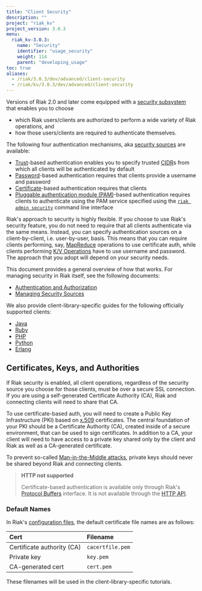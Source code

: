 ```yaml
---
title: "Client Security"
description: ""
project: "riak_kv"
project_version: 3.0.3
menu:
  riak_kv-3.0.3:
    name: "Security"
    identifier: "usage_security"
    weight: 114
    parent: "developing_usage"
toc: true
aliases:
  - /riak/3.0.3/dev/advanced/client-security
  - /riak/kv/3.0.3/dev/advanced/client-security
---
```


Versions of Riak 2.0 and later come equipped with a [security subsystem]({{<baseurl>}}riak/kv/3.0.3/using/security/basics) that enables you to choose

* which Riak users/clients are authorized to perform a wide variety of
  Riak operations, and
* how those users/clients are required to authenticate themselves.

The following four authentication mechanisms, aka [security sources]({{<baseurl>}}riak/kv/3.0.3/using/security/managing-sources/) are available:

* [Trust]({{<baseurl>}}riak/kv/3.0.3/using/security/managing-sources/#trust-based-authentication)-based
  authentication enables you to specify trusted
  [CIDR](http://en.wikipedia.org/wiki/Classless_Inter-Domain_Routing)s
  from which all clients will be authenticated by default
* [Password]({{<baseurl>}}riak/kv/3.0.3/using/security/managing-sources/#password-based-authentication)-based authentication requires
  that clients provide a username and password
* [Certificate]({{<baseurl>}}riak/kv/3.0.3/using/security/managing-sources/#certificate-based-authentication)-based authentication
  requires that clients
* [Pluggable authentication module (PAM)]({{<baseurl>}}riak/kv/3.0.3/using/security/managing-sources/#pam-based-authentication)-based authentication requires
  clients to authenticate using the PAM service specified using the
  [`riak admin security`]({{<baseurl>}}riak/kv/3.0.3/using/security/managing-sources/#managing-sources)
  command line interface

Riak's approach to security is highly flexible. If you choose to use
Riak's security feature, you do not need to require that all clients
authenticate via the same means. Instead, you can specify authentication
sources on a client-by-client, i.e. user-by-user, basis. This means that
you can require clients performing, say, [MapReduce]({{<baseurl>}}riak/kv/3.0.3/developing/usage/mapreduce/)
operations to use certificate auth, while clients performing [K/V Operations]({{<baseurl>}}riak/kv/3.0.3/developing/usage) have to use username and password. The approach
that you adopt will depend on your security needs.

This document provides a general overview of how that works. For
managing security in Riak itself, see the following documents:

* [Authentication and Authorization]({{<baseurl>}}riak/kv/3.0.3/using/security/basics)
* [Managing Security Sources]({{<baseurl>}}riak/kv/3.0.3/using/security/managing-sources/)

We also provide client-library-specific guides for the following
officially supported clients:

* [Java]({{<baseurl>}}riak/kv/3.0.3/developing/usage/security/java)
* [Ruby]({{<baseurl>}}riak/kv/3.0.3/developing/usage/security/ruby)
* [PHP]({{<baseurl>}}riak/kv/3.0.3/developing/usage/security/php)
* [Python]({{<baseurl>}}riak/kv/3.0.3/developing/usage/security/python)
* [Erlang]({{<baseurl>}}riak/kv/3.0.3/developing/usage/security/erlang)

## Certificates, Keys, and Authorities

If Riak security is enabled, all client operations, regardless of the
security source you choose for those clients, must be over a secure SSL
connection. If you are using a self-generated Certificate Authority
(CA), Riak and connecting clients will need to share that CA.

To use certificate-based auth, you will need to create a Public Key
Infrastructure (PKI) based on
[x.509](http://en.wikipedia.org/wiki/X.509) certificates. The central
foundation of your PKI should be a Certificate Authority (CA), created
inside of a secure environment, that can be used to sign certificates.
In addition to a CA, your client will need to have access to a private
key shared only by the client and Riak as well as a CA-generated
certificate.

To prevent so-called [Man-in-the-Middle
attacks](http://en.wikipedia.org/wiki/Man-in-the-middle_attack), private
keys should never be shared beyond Riak and connecting clients.

> **HTTP not supported**
>
> Certificate-based authentication is available only through Riak's
[Protocol Buffers]({{<baseurl>}}riak/kv/3.0.3/developing/api/protocol-buffers/) interface. It is not available through the
[HTTP API]({{<baseurl>}}riak/kv/3.0.3/developing/api/http).

### Default Names

In Riak's [configuration files]({{<baseurl>}}riak/kv/3.0.3/configuring/reference/#security), the
default certificate file names are as follows:

Cert | Filename
:----|:-------
Certificate authority (CA) | `cacertfile.pem`
Private key | `key.pem`
CA-generated cert | `cert.pem`

These filenames will be used in the client-library-specific tutorials.


